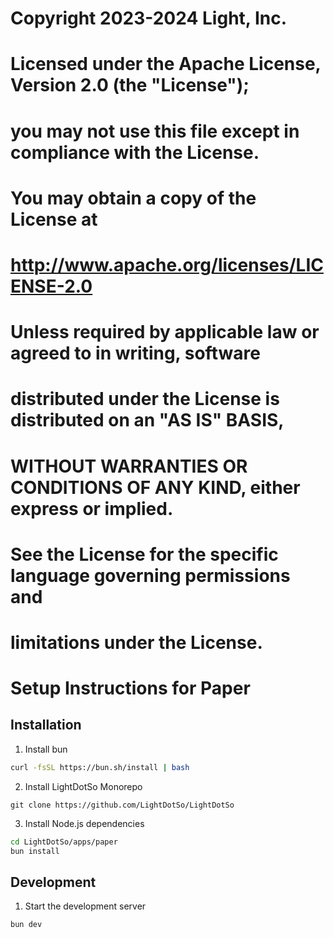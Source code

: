 # Copyright 2023-2024 Light, Inc.
#
# Licensed under the Apache License, Version 2.0 (the "License");
# you may not use this file except in compliance with the License.
# You may obtain a copy of the License at
#
#   http://www.apache.org/licenses/LICENSE-2.0
#
# Unless required by applicable law or agreed to in writing, software
# distributed under the License is distributed on an "AS IS" BASIS,
# WITHOUT WARRANTIES OR CONDITIONS OF ANY KIND, either express or implied.
# See the License for the specific language governing permissions and
# limitations under the License.

# Setup Instructions for Paper

## Installation

1. Install bun

```bash
curl -fsSL https://bun.sh/install | bash
```

2. Install LightDotSo Monorepo

```
git clone https://github.com/LightDotSo/LightDotSo
```

3. Install Node.js dependencies

```bash
cd LightDotSo/apps/paper
bun install
```

## Development

1. Start the development server

```bash
bun dev
```
